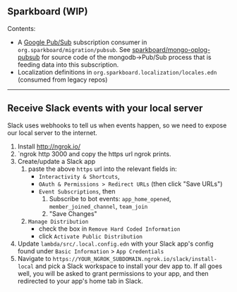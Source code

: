 Sparkboard
(WIP)
----

Contents:

- A [Google Pub/Sub](https://cloud.google.com/pubsub/docs/overview) subscription consumer in `org.sparkboard/migration/pubsub`. See [sparkboard/mongo-oplog-pubsub](https://github.com/sparkboard/mongodb-oplog-pubsub) for source code of the mongodb->Pub/Sub process that is feeding data into this subscription.
- Localization definitions in `org.sparkboard.localization/locales.edn` (consumed from legacy repos)

----

## Receive Slack events with your local server

Slack uses webhooks to tell us when events happen, so we need to expose our local server
to the internet.

1. Install http://ngrok.io/
1. `ngrok http 3000 and copy the https url ngrok prints.
1. Create/update a Slack app
    1. paste the above `https` url into the relevant fields in:
        * `Interactivity & Shortcuts`,
        * `OAuth & Permissions > Redirect URLs` (then click "Save URLs")
        * `Event Subscriptions`, then
            1. Subscribe to bot events:
                `app_home_opened`, `member_joined_channel`, `team_join`
            2. "Save Changes"
    1. `Manage Distribution`
        - check the box in `Remove Hard Coded Information`
        - click `Activate Public Distribution`
1. Update `lambda/src/.local.config.edn` with your Slack app's config found under `Basic Information` > `App Credentials`
1. Navigate to `https://YOUR_NGROK_SUBDOMAIN.ngrok.io/slack/install-local` and pick a Slack workspace
to install your dev app to. If all goes well, you will be asked to grant permissions to your app,
and then redirected to your app's home tab in Slack.
